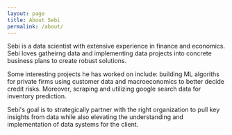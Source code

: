 ```yaml
---
layout: page
title: About Sebi
permalink: /about/
---
```


Sebi is a data scientist with extensive experience in finance and economics. Sebi loves gatheirng data and implementing data projects into concrete business plans to create robust solutions. 

Some interesting projects he has worked on include: building ML algoriths for private firms using customer data and macroeconomics to better decide credit risks. Moreover, scraping and utilizing google search data for inventory prediction.

Sebi's goal is to strategically partner with the right organization to pull key insights from data while also elevating the understanding and implementation of data systems for the client.

